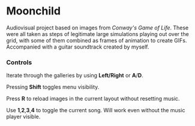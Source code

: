 # Moonchild

Audiovisual project based on images from *Conway's Game of Life*. These were all taken as steps of legitimate large simulations playing out over the grid, with some of them combined as frames of animation to create GIFs. 
Accompanied with a guitar soundtrack created by myself.

### Controls

Iterate through the galleries by using **Left/Right** or **A**/**D**.

Pressing **Shift** toggles menu visibility.

Press **R** to reload images in the current layout without resetting music.

Use **1**,**2**,**3**,**4** to toggle the current song. Will work even without the music player visible. 

